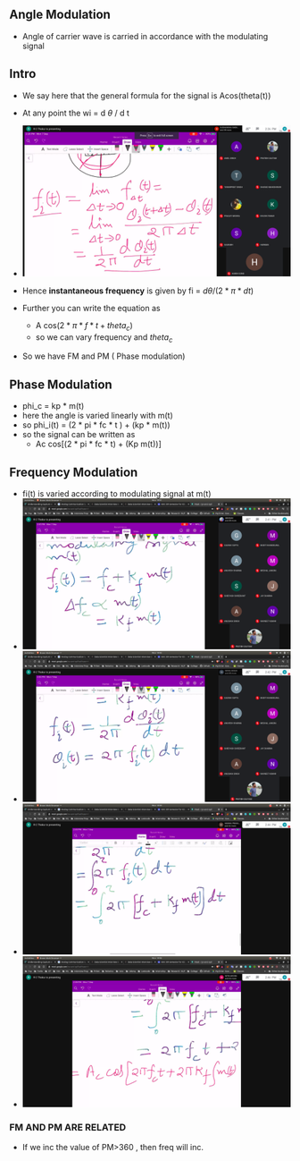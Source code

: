 ## Angle Modulation
- Angle of carrier wave is carried in accordance with the modulating signal

## Intro
- We say here that the general formula for the signal is Acos(theta(t))
- At any point the wi = d $\theta$ / d t
- ![how](how.jpg)
- Hence **instantaneous frequency** is given by fi = $d \theta/(2 * \pi * dt)$
- Further you can write the equation as 
  - A cos($2 * \pi * f * t  + theta_c$)
  - so we can vary frequency and $theta_c$

- So we have FM and PM ( Phase modulation)

## Phase Modulation
- phi_c = kp * m(t)
- here the angle is varied linearly with m(t)
- so phi_i(t) = (2 * pi * fc * t ) + (kp * m(t))
- so the signal can be written as
  - Ac cos[(2 * pi * fc * t) + (Kp m(t))]

## Frequency Modulation 
- fi(t) is varied according to modulating signal at m(t)
- ![freq_mod](freq_mod.jpg)
- ![fur_calc](fur_calc.jpg)
- ![fur_calc2](fur_calc2.jpg)
- ![final](final.jpg)

### FM AND PM ARE RELATED
- If we inc the value of PM>360 , then freq will inc.
